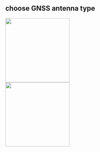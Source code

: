 ## choose GNSS antenna type

<div style="text-align: left;"><img src="../images/helix.png" style="width: 200px;"></div>

<div style="text-align: left;"><img src="../images/patch.png" style="width: 200px;"></div>